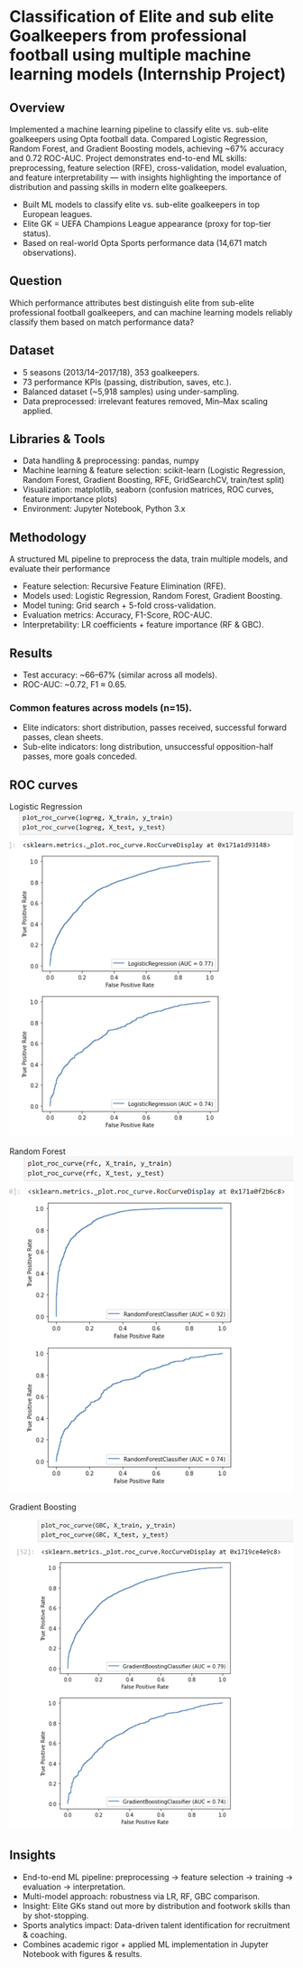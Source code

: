 # Classification of Elite and sub elite Goalkeepers from professional football using multiple machine learning models (Internship Project)

## Overview
Implemented a machine learning pipeline to classify elite vs. sub-elite goalkeepers using Opta football data. Compared Logistic Regression, Random Forest, and Gradient Boosting models, achieving ~67% accuracy and 0.72 ROC-AUC. Project demonstrates end-to-end ML skills: preprocessing, feature selection (RFE), cross-validation, model evaluation, and feature interpretability — with insights highlighting the importance of distribution and passing skills in modern elite goalkeepers.
* Built ML models to classify elite vs. sub-elite goalkeepers in top European leagues.
* Elite GK = UEFA Champions League appearance (proxy for top-tier status).
* Based on real-world Opta Sports performance data (14,671 match observations).

## Question 
Which performance attributes best distinguish elite from sub-elite professional football goalkeepers, and can machine learning models reliably classify them based on match performance data?

## Dataset

* 5 seasons (2013/14–2017/18), 353 goalkeepers.
* 73 performance KPIs (passing, distribution, saves, etc.).
* Balanced dataset (~5,918 samples) using under-sampling.
* Data preprocessed: irrelevant features removed, Min–Max scaling applied.


## Libraries & Tools

* Data handling & preprocessing: pandas, numpy
* Machine learning & feature selection: scikit-learn (Logistic Regression, Random Forest, Gradient Boosting, RFE, GridSearchCV, train/test split)
* Visualization: matplotlib, seaborn (confusion matrices, ROC curves, feature importance plots)
* Environment: Jupyter Notebook, Python 3.x


## Methodology
A structured ML pipeline to preprocess the data, train multiple models, and evaluate their performance
* Feature selection: Recursive Feature Elimination (RFE).
* Models used: Logistic Regression, Random Forest, Gradient Boosting.
* Model tuning: Grid search + 5-fold cross-validation.
* Evaluation metrics: Accuracy, F1-Score, ROC-AUC.
* Interpretability: LR coefficients + feature importance (RF & GBC).

## Results

* Test accuracy: ~66–67% (similar across all models).
* ROC-AUC: ~0.72, F1 ≈ 0.65.

### Common features across models (n=15).

* Elite indicators: short distribution, passes received, successful forward passes, clean sheets.
* Sub-elite indicators: long distribution, unsuccessful opposition-half passes, more goals conceded.

## ROC curves

Logistic Regression
![ROC Curve - Logistic Regression](Visuals/ROC_curve_logisticregression.png)


Random Forest
![ROC Curve - Random_forest](Visuals/ROC_curve_randomforest.png)

Gradient Boosting

![ROC Curve - Gradient_Boosting](Visuals/ROC_curve_gradient.png)


## Insights

* End-to-end ML pipeline: preprocessing → feature selection → training → evaluation → interpretation.
* Multi-model approach: robustness via LR, RF, GBC comparison.
* Insight: Elite GKs stand out more by distribution and footwork skills than by shot-stopping.
* Sports analytics impact: Data-driven talent identification for recruitment & coaching.
* Combines academic rigor + applied ML implementation in Jupyter Notebook with figures & results.

